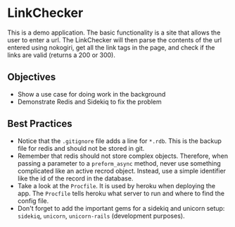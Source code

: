 # LinkChecker

This is a demo application.  The basic functionality is a site that allows the user to enter a url.  The LinkChecker will then parse the contents of the url entered using nokogiri, get all the link tags in the page, and check if the links are valid (returns a 200 or 300).

## Objectives

* Show a use case for doing work in the background
* Demonstrate Redis and Sidekiq to fix the problem

## Best Practices

* Notice that the `.gitignore` file adds a line for `*.rdb`.  This is the backup file for redis and should not be stored in git.
* Remember that redis should not store complex objects.  Therefore, when passing a parameter to a `preform_async` method, never use something complicated like an active recrod object.  Instead, use a simple identifier like the id of the record in the database.
* Take a look at the `Procfile`.  It is used by heroku when deploying the app.  The `Procfile` tells heroku what server to run and where to find the config file.
* Don't forget to add the important gems for a sidekiq and unicorn setup:  `sidekiq`, `unicorn`, `unicorn-rails` (development purposes).


